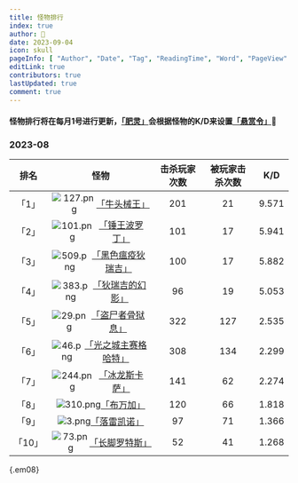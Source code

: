 ```yaml
---
title: 怪物排行
index: true
author: 🍓
date: 2023-09-04
icon: skull
pageInfo: [ "Author", "Date", "Tag", "ReadingTime", "Word", "PageView" ]
editLink: true
contributors: true
lastUpdated: true
comment: true
---
```


#### <a>怪物排行</a>将在<a>每月1号</a>进行更新，[「肥灵」](https://rfo.wiki/#)会根据怪物的<a>K/D</a>来设置[「悬赏令」](https://rfo.wiki/#)🎊

### 2023-08

|                   排名                    |                                                                                                        怪物                                                                                                         |                 击杀玩家次数                  |                被玩家击杀次数                 |                    K/D                    |
|:---------------------------------------:|:-----------------------------------------------------------------------------------------------------------------------------------------------------------------------------------------------------------------:|:---------------------------------------:|:--------------------------------------:|:-----------------------------------------:|
| <span class="color-disabled">「1」</span> | <span class="color-disabled" style="display: flex; align-items: center; justify-content: center">![127.png](/assets/images/ImagePacks2/sprite_monster/monsterface.img/127.png)[「牛头械王」](https://rfo.wiki/#)</span> | <span class="color-disabled">201</span> | <span class="color-disabled">21</span> | <span class="color-disabled">9.571</span> |
|    <span class="rarity5">「2」</span>     |    <span class="rarity5" style="display: flex; align-items: center; justify-content: center">![101.png](/assets/images/ImagePacks2/sprite_monster/monsterface.img/101.png)[「锤王波罗丁」](https://rfo.wiki/#)</span>    |    <span class="rarity5">101</span>     |    <span class="rarity5">17</span>     |    <span class="rarity5">5.941</span>     |
|    <span class="rarity6">「3」</span>     |   <span class="rarity6" style="display: flex; align-items: center; justify-content: center">![509.png](/assets/images/ImagePacks2/sprite_monster/monsterface.img/509.png)[「黑色瘟疫狄瑞吉」](https://rfo.wiki/#)</span>   |    <span class="rarity6">100</span>     |    <span class="rarity6">17</span>     |    <span class="rarity6">5.882</span>     |
|    <span class="rarity4">「4」</span>     |   <span class="rarity4" style="display: flex; align-items: center; justify-content: center">![383.png](/assets/images/ImagePacks2/sprite_monster/monsterface.img/383.png)[「狄瑞吉的幻影」](https://rfo.wiki/#)</span>    |     <span class="rarity4">96</span>     |    <span class="rarity4">19</span>     |    <span class="rarity4">5.053</span>     |
|    <span class="rarity3">「5」</span>     |    <span class="rarity3" style="display: flex; align-items: center; justify-content: center">![29.png](/assets/images/ImagePacks2/sprite_monster/monsterface.img/29.png)[「盗尸者骨狱息」](https://rfo.wiki/#)</span>     |    <span class="rarity3">322</span>     |    <span class="rarity3">127</span>    |    <span class="rarity3">2.535</span>     |
|    <span class="rarity2">「6」</span>     |   <span class="rarity2" style="display: flex; align-items: center; justify-content: center">![46.png](/assets/images/ImagePacks2/sprite_monster/monsterface.img/46.png)[「光之城主赛格哈特」](https://rfo.wiki/#)</span>    |    <span class="rarity2">308</span>     |    <span class="rarity2">134</span>    |    <span class="rarity2">2.299</span>     |
|    <span class="rarity1">「7」</span>     |    <span class="rarity1" style="display: flex; align-items: center; justify-content: center">![244.png](/assets/images/ImagePacks2/sprite_monster/monsterface.img/244.png)[「冰龙斯卡萨」](https://rfo.wiki/#)</span>    |    <span class="rarity1">141</span>     |    <span class="rarity1">62</span>     |    <span class="rarity1">2.274</span>     |
|    <span class="rarity0">「8」</span>     |     <span class="rarity0" style="display: flex; align-items: center; justify-content: center">![310.png](/assets/images/ImagePacks2/sprite_monster/monsterface.img/310.png)[「布万加」](https://rfo.wiki/#)</span>     |    <span class="rarity0">120</span>     |    <span class="rarity0">66</span>     |    <span class="rarity0">1.818</span>     |
|    <span class="rarity0">「9」</span>     |      <span class="rarity0" style="display: flex; align-items: center; justify-content: center">![3.png](/assets/images/ImagePacks2/sprite_monster/monsterface.img/3.png)[「落雷凯诺」](https://rfo.wiki/#)</span>       |     <span class="rarity0">97</span>     |    <span class="rarity0">71</span>     |    <span class="rarity0">1.366</span>     |
|    <span class="rarity0">「10」</span>    |     <span class="rarity0" style="display: flex; align-items: center; justify-content: center">![73.png](/assets/images/ImagePacks2/sprite_monster/monsterface.img/73.png)[「长脚罗特斯」](https://rfo.wiki/#)</span>     |     <span class="rarity0">52</span>     |    <span class="rarity0">41</span>     |    <span class="rarity0">1.268</span>     |

{.em08}
